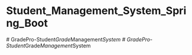 # Student_Management_System_Spring_Boot
#   G r a d e P r o - S t u d e n t _ G r a d e _ M a n a g e m e n t _ S y s t e m  
 #   G r a d e P r o - S t u d e n t _ G r a d e _ M a n a g e m e n t _ S y s t e m  
 